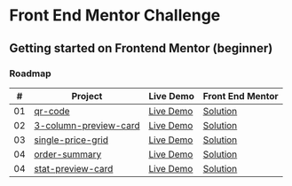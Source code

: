 # Front End Mentor Challenge

## Getting started on Frontend Mentor (beginner)

### Roadmap

|  #  | Project                                                                                           | Live Demo                                                  | Front End Mentor                   |
| :-: | ------------------------------------------------------------------------------------------------- | ---------------------------------------------------------- | ---------------------------------- |
| 01  | [qr-code](https://github.com/dovecancode/proj-mentor/tree/main/qr-code)                           | [Live Demo](https://dove-qr-code-mentor.netlify.app/)      | [Solution](http://bit.ly/3v2uw4w)  |
| 02  | [3-column-preview-card](https://github.com/dovecancode/proj-mentor/tree/main/column-preview-card) | [Live Demo](https://dove-column-preview-card.netlify.app/) | [Solution](https://bit.ly/3tjNH9q) |
| 03  | [single-price-grid](https://github.com/dovecancode/proj-mentor/tree/main/single-price-grid)       | [Live Demo](https://dove-single-price-grid.netlify.app/)   | [Solution](https://bit.ly/3tmjPJz) |
| 04  | [order-summary](https://github.com/dovecancode/proj-mentor/tree/main/order-summary)               | [Live Demo](https://dove-order-summary.netlify.app/)       | [Solution](https://bit.ly/3v3UtRr) |
| 04  | [stat-preview-card](https://github.com/dovecancode/proj-mentor/tree/main/stats-preview-card)      | [Live Demo](https://dove-stat-preview-card.netlify.app/)   | [Solution](https://bit.ly/4838xce) |
